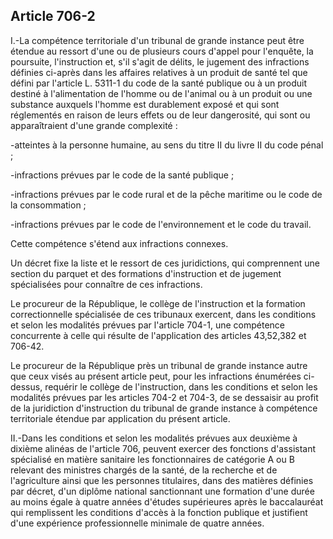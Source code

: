 Article 706-2
----
I.-La compétence territoriale d'un tribunal de grande instance peut être étendue
au ressort d'une ou de plusieurs cours d'appel pour l'enquête, la poursuite,
l'instruction et, s'il s'agit de délits, le jugement des infractions définies
ci-après dans les affaires relatives à un produit de santé tel que défini par
l'article L. 5311-1 du code de la santé publique ou à un produit destiné à
l'alimentation de l'homme ou de l'animal ou à un produit ou une substance
auxquels l'homme est durablement exposé et qui sont réglementés en raison de
leurs effets ou de leur dangerosité, qui sont ou apparaîtraient d'une grande
complexité :

-atteintes à la personne humaine, au sens du titre II du livre II du code pénal
;

-infractions prévues par le code de la santé publique ;

-infractions prévues par le code rural et de la pêche maritime ou le code de la
consommation ;

-infractions prévues par le code de l'environnement et le code du travail.

Cette compétence s'étend aux infractions connexes.

Un décret fixe la liste et le ressort de ces juridictions, qui comprennent une
section du parquet et des formations d'instruction et de jugement spécialisées
pour connaître de ces infractions.

Le procureur de la République, le collège de l'instruction et la formation
correctionnelle spécialisée de ces tribunaux exercent, dans les conditions et
selon les modalités prévues par l'article 704-1, une compétence concurrente à
celle qui résulte de l'application des articles 43,52,382 et 706-42.

Le procureur de la République près un tribunal de grande instance autre que ceux
visés au présent article peut, pour les infractions énumérées ci-dessus,
requérir le collège de l'instruction, dans les conditions et selon les modalités
prévues par les articles 704-2 et 704-3, de se dessaisir au profit de la
juridiction d'instruction du tribunal de grande instance à compétence
territoriale étendue par application du présent article.

II.-Dans les conditions et selon les modalités prévues aux deuxième à dixième
alinéas de l'article 706, peuvent exercer des fonctions d'assistant spécialisé
en matière sanitaire les fonctionnaires de catégorie A ou B relevant des
ministres chargés de la santé, de la recherche et de l'agriculture ainsi que les
personnes titulaires, dans des matières définies par décret, d'un diplôme
national sanctionnant une formation d'une durée au moins égale à quatre années
d'études supérieures après le baccalauréat qui remplissent les conditions
d'accès à la fonction publique et justifient d'une expérience professionnelle
minimale de quatre années.
